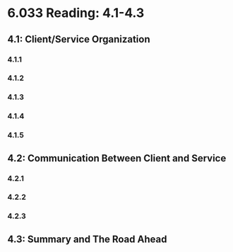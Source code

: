 # 6.033 Reading: 4.1-4.3

## 4.1: Client/Service Organization
### 4.1.1
### 4.1.2
### 4.1.3
### 4.1.4
### 4.1.5

## 4.2: Communication Between Client and Service
### 4.2.1
### 4.2.2
### 4.2.3

## 4.3: Summary and The Road Ahead
